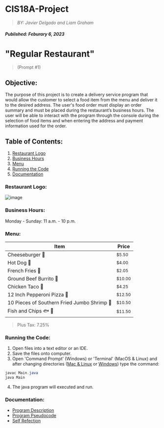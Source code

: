 **CIS18A-Project**
==================
> *BY: Javier Delgado and Liam Graham*
#### _Published: Feburary 6, 2023_

# "Regular Restaurant" 
> (Prompt #1)

## Objective:
The purpose of this project is to create a delivery service program that would allow the customer to select a food item from the menu and deliver it to the desired address. The user's food order must display an order summary and must be placed during the restaurant’s business hours. The user will be able to interact with the program through the console during the selection of food items and when entering the address and payment information used for the order.

## Table of Contents:
1. [Restaurant Logo](#restaurant-logo)
2. [Business Hours](#business-hours)
3. [Menu](#menu)
4. [Running the Code](#running-the-code)
5. [Documentation](#documentation)

### Restaurant Logo:
![image](https://user-images.githubusercontent.com/122196793/214783335-47bbf8da-38db-409a-a52f-56c4271759b7.png)

### Business Hours:
Monday - Sunday: 11 a.m. - 10 p.m.

### Menu:
|Item|Price|
|---|---|
|Cheeseburger 🍔|<sub>$5.50</sub>|
|Hot Dog 🌭|<sub>$4.00</sub>|
|French Fries 🍟|<sub>$2.05</sub>|
|Ground Beef Burrito 🌯|<sub>$10.00</sub>|
|Chicken Taco 🌮|<sub>$4.25</sub>|
|12 Inch Pepperoni Pizza 🍕|<sub>$12.50</sub>|
|10 Pieces of Southern Fried Jumbo Shrimp 🍤|<sub>$10.50</sub>|
|Fish and Chips 🐟 🥔|<sub>$11.50</sub>|
> Plus Tax: 7.25%


### Running the Code:
1. Open files into a text editor or an IDE.
2. Save the files onto computer.
3. Open 'Command Prompt' (Windows) or 'Terminal' (MacOS & Linux) and after changing directories ([Mac & Linux](https://www.youtube.com/watch?v=VRFcEMPES7U) or [Windows](https://www.youtube.com/watch?v=n5GL0ojndRU)) type the command:
```java
javac Main.java
java Main
```
4. The java program will executed and run.

### Documentation:
- [Program Description](https://docs.google.com/document/d/12VckzX7ASLMIXS2qpAdImnpxEZ7ASTpMhUTJBm0ZqSM/view)
- [Program Pseudocode](https://docs.google.com/document/d/1NJhA5vS_7trsgj5_Brd_sQV5NERZ2sulxQeJGaa8DHA/view)
- [Self Refection](https://docs.google.com/document/d/19Y9HJbnN2-79MyezEdDhqPXnoPXEBk6tU_4KpBtKQF0/view)
